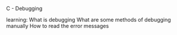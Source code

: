C - Debugging

learning:
What is debugging
What are some methods of debugging manually
How to read the error messages
